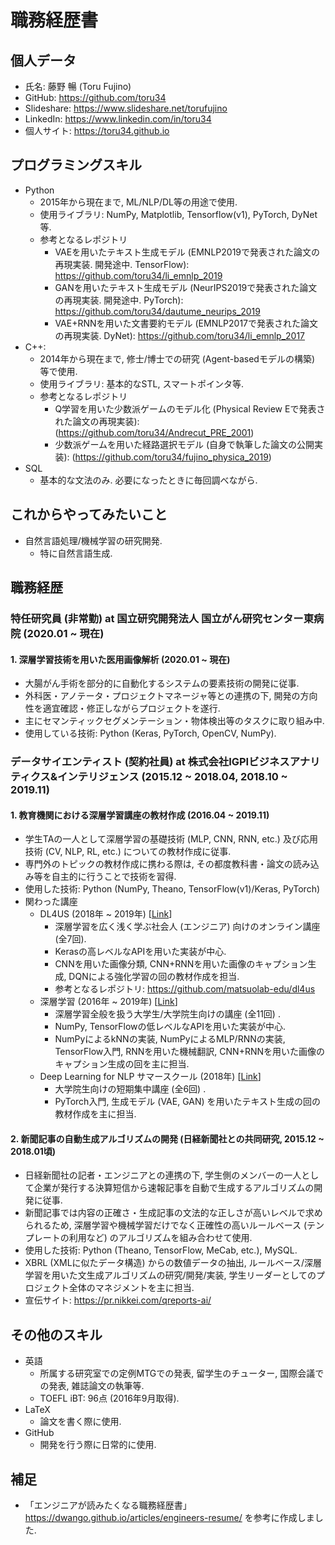 # 職務経歴書

## 個人データ

- 氏名: 藤野 暢 (Toru Fujino)
- GitHub: https://github.com/toru34
- Slideshare: https://www.slideshare.net/torufujino
- LinkedIn: https://www.linkedin.com/in/toru34
- 個人サイト: https://toru34.github.io

## プログラミングスキル

- Python
    - 2015年から現在まで, ML/NLP/DL等の用途で使用.
    - 使用ライブラリ: NumPy, Matplotlib, Tensorflow(v1), PyTorch, DyNet等.
    - 参考となるレポジトリ
        - VAEを用いたテキスト生成モデル (EMNLP2019で発表された論文の再現実装. 開発途中. TensorFlow): https://github.com/toru34/li_emnlp_2019
        - GANを用いたテキスト生成モデル (NeurIPS2019で発表された論文の再現実装. 開発途中. PyTorch): https://github.com/toru34/dautume_neurips_2019
        - VAE+RNNを用いた文書要約モデル (EMNLP2017で発表された論文の再現実装. DyNet): https://github.com/toru34/li_emnlp_2017
- C++:
    - 2014年から現在まで, 修士/博士での研究 (Agent-basedモデルの構築) 等で使用.
    - 使用ライブラリ: 基本的なSTL, スマートポインタ等.
    - 参考となるレポジトリ
        - Q学習を用いた少数派ゲームのモデル化 (Physical Review Eで発表された論文の再現実装): (https://github.com/toru34/Andrecut_PRE_2001)
        - 少数派ゲームを用いた経路選択モデル (自身で執筆した論文の公開実装): (https://github.com/toru34/fujino_physica_2019)
- SQL
    - 基本的な文法のみ. 必要になったときに毎回調べながら.

## これからやってみたいこと

- 自然言語処理/機械学習の研究開発.
    - 特に自然言語生成.

## 職務経歴

### 特任研究員 (非常勤) at 国立研究開発法人 国立がん研究センター東病院 (2020.01 ~ 現在)

#### 1. 深層学習技術を用いた医用画像解析 (2020.01 ~ 現在)

- 大腸がん手術を部分的に自動化するシステムの要素技術の開発に従事.
- 外科医・アノテータ・プロジェクトマネージャ等との連携の下, 開発の方向性を適宜確認・修正しながらプロジェクトを遂行.
- 主にセマンティックセグメンテーション・物体検出等のタスクに取り組み中.
- 使用している技術: Python (Keras, PyTorch, OpenCV, NumPy).

### データサイエンティスト (契約社員) at 株式会社IGPIビジネスアナリティクス&インテリジェンス (2015.12 ~ 2018.04, 2018.10 ~ 2019.11)

#### 1. 教育機関における深層学習講座の教材作成 (2016.04 ~ 2019.11)

- 学生TAの一人として深層学習の基礎技術 (MLP, CNN, RNN, etc.) 及び応用技術 (CV, NLP, RL, etc.) についての教材作成に従事.
- 専門外のトピックの教材作成に携わる際は, その都度教科書・論文の読み込み等を自主的に行うことで技術を習得.
- 使用した技術: Python (NumPy, Theano, TensorFlow(v1)/Keras, PyTorch)
- 関わった講座
    - DL4US (2018年 ~ 2019年) \[[Link](https://weblab.t.u-tokyo.ac.jp/dl4us/)\]
        - 深層学習を広く浅く学ぶ社会人 (エンジニア) 向けのオンライン講座 (全7回).
        - Kerasの高レベルなAPIを用いた実装が中心.
        - CNNを用いた画像分類, CNN+RNNを用いた画像のキャプション生成, DQNによる強化学習の回の教材作成を担当.
        - 参考となるレポジトリ: https://github.com/matsuolab-edu/dl4us
    - 深層学習 (2016年 ~ 2019年) \[[Link](https://deeplearning.jp/lectures/dlb2018/)]
        - 深層学習全般を扱う大学生/大学院生向けの講座 (全11回) .
        - NumPy, TensorFlowの低レベルなAPIを用いた実装が中心.
        - NumPyによるkNNの実装, NumPyによるMLP/RNNの実装, TensorFlow入門, RNNを用いた機械翻訳, CNN+RNNを用いた画像のキャプション生成の回を主に担当.
    - Deep Learning for NLP サマースクール (2018年) \[[Link](https://deeplearning.jp/deep-learning-for-nlp/)]
        - 大学院生向けの短期集中講座 (全6回) .
        - PyTorch入門, 生成モデル (VAE, GAN) を用いたテキスト生成の回の教材作成を主に担当.

#### 2. 新聞記事の自動生成アルゴリズムの開発 (日経新聞社との共同研究, 2015.12 ~ 2018.01頃)

- 日経新聞社の記者・エンジニアとの連携の下, 学生側のメンバーの一人として企業が発行する決算短信から速報記事を自動で生成するアルゴリズムの開発に従事.
- 新聞記事では内容の正確さ・生成記事の文法的な正しさが高いレベルで求められるため, 深層学習や機械学習だけでなく正確性の高いルールベース (テンプレートの利用など) のアルゴリズムを組み合わせて使用.
- 使用した技術: Python (Theano, TensorFlow, MeCab, etc.), MySQL.
- XBRL (XMLに似たデータ構造) からの数値データの抽出, ルールベース/深層学習を用いた文生成アルゴリズムの研究/開発/実装, 学生リーダーとしてのプロジェクト全体のマネジメントを主に担当.
- 宣伝サイト: https://pr.nikkei.com/qreports-ai/

## その他のスキル
- 英語
    - 所属する研究室での定例MTGでの発表, 留学生のチューター, 国際会議での発表, 雑誌論文の執筆等.
    - TOEFL iBT: 96点 (2016年9月取得).
- LaTeX
    - 論文を書く際に使用.
- GitHub
    - 開発を行う際に日常的に使用.

## 補足
- 「エンジニアが読みたくなる職務経歴書」https://dwango.github.io/articles/engineers-resume/ を参考に作成しました.